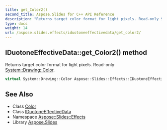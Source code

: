 ```yaml
---
title: get_Color2()
second_title: Aspose.Slides for C++ API Reference
description: "Returns target color format for light pixels. Read-only System::Drawing::Color."
type: docs
weight: 14
url: /aspose.slides.effects/iduotoneeffectivedata/get_color2/
---
```

## IDuotoneEffectiveData::get_Color2() method


Returns target color format for light pixels. Read-only [System::Drawing::Color](../../../system.drawing/color/).

```cpp
virtual System::Drawing::Color Aspose::Slides::Effects::IDuotoneEffectiveData::get_Color2()=0
```

## See Also

* Class [Color](../../../system.drawing/color/)
* Class [IDuotoneEffectiveData](../)
* Namespace [Aspose::Slides::Effects](../../)
* Library [Aspose.Slides](../../../)